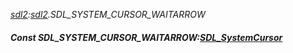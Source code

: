 _[sdl2](../../modules/sdl2/sdl2-module.md):[sdl2](../../modules/sdl2/sdl2-module.md).SDL\_SYSTEM\_CURSOR\_WAITARROW_
##### Const SDL\_SYSTEM\_CURSOR\_WAITARROW:[SDL_SystemCursor](../../modules/sdl2/sdl2-sdl_systemcursor.md)
